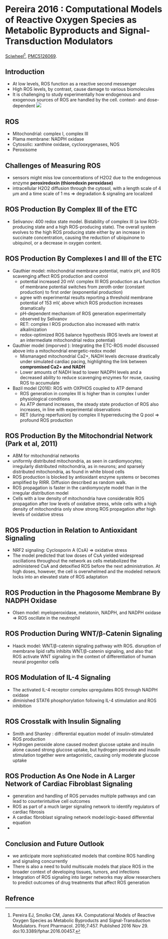 # Pereira 2016 : Computational Models of Reactive Oxygen Species as Metabolic Byproducts and Signal-Transduction Modulators


[Sciwheel](https://sciwheel.com/work/#/items/5591729)[^Pereira2016], [PMC5126069](https://www.ncbi.nlm.nih.gov/pmc/articles/PMC5126069/).

<!--more-->

## Introduction
* At low levels, ROS function as a reactive second messenger
* High ROS levels, by contrast, cause damage to various biomolecules
* It is challenging to study experimentally how endogenous and exogenous sources of ROS are handled by the cell. context- and dose-dependent
![](https://www.frontiersin.org/files/Articles/232070/fphar-07-00457-HTML/image_m/fphar-07-00457-g001.jpg)

## ROS
* Mitochondrial: complex I, complex III
* Plama membrane: NADPH oxidase
* Cytosolic: xanthine oxidase, cyclooxygenases, NOS
* Peroxisome

## Challenges of Measuring ROS
*  sensors might miss low concentrations of H2O2 due to the endogenous enzyme **peroxiredoxin (thioredoxin peroxidase)**
* intracellular H2O2 diffusion through the cytosol, with a length scale of 4 μm and a time scale of 1 ms => degradation & signaling are localized
## ROS Production By Complex III of the ETC
* Selivanov: 400 redox state model. Bistability of complex III (a low ROS-producing state and a high ROS-producing state). The overall system evolves to the high ROS producing state either by an increase in succinate concentration, causing the reduction of ubiquinone to ubiquinol, or a decrease in oxygen content.

## ROS Production By Complexes I and III of the ETC
* Gauthier model: mitochondrial membrane potential, matrix pH, and ROS scavenging affect ROS production and control
    * potential increased 20 mV: complex III ROS production as a function of membrane potential switches from zeroth order (constant production) to first order (exponential production)
    * agree with experimental results reporting a threshold membrane potential of 153 mV, above which ROS production increases dramatically
    * pH-dependent mechanism of ROS generation experimentally observed by Selivanov
    * RET: complex I ROS production also increased with matrix alkalinization
    * redox-optimized ROS balance hypothesis (ROS levels are lowest at an intermediate mitochondrial redox potential)
* Gauthier model (imporved ): Integrating the ETC-ROS model discussed above into a mitochondrial energetic-redox model
    * Mismanaged mitochondrial Ca2+, NADH levels decrease drastically under simulated cardiac pacing, highlighting the link between **compromised Ca2+ and NADH**
    * Lower amounts of NADH lead to lower NADPH levels and a decreased ability to reduce scavenging enzymes for reuse, causing ROS to accumulate
* Bazil model (2016): ROS with OXPHOS coupled to ATP demand
    * ROS generation in complex III is higher than in complex I under physiological conditions
    * As ATP demand increases, the steady state production of ROS also increases, in line with experimental observations
    * RET (during reperfusion) by complex II hyperreducing the Q pool => profound ROS production

## ROS Production By the Mitochondrial Network (Park et al, 2011)
* ABM for mitochondrial networks
* uniformly distributed mitochondria, as seen in cardiomyocytes; irregularly distributed mitochondria, as in neurons; and sparsely distributed mitochondria, as found in white blood cells
* ROS production is blocked by antioxidant enzyme systems or becomes amplified by RIRR. Diffusion described as random walk.
* ROS propagation is faster in the cardiomyocyte model than in the irregular distribution model
* Cells with a low density of mitochondria have considerable ROS propagation after low levels of oxidative stress, while cells with a high density of mitochondria only show strong ROS propagation after high levels of oxidative stress

## ROS Production in Relation to Antioxidant Signaling
* NRF2 signaling: Cyclosporin A (CsA) => oxidative stress
* The model predicted that low doses of CsA yielded widespread oscillations throughout the network as cells metabolized the administered CsA and detoxified ROS before the next administration. At high doses, however, the cell is overwhelmed and the modeled network locks into an elevated state of ROS adaptation

## ROS Production in the Phagosome Membrane By NADPH Oxidase
* Olsen model: myeloperoxidase, melatonin, NADPH, and NADPH oxidase => ROS oscillate in the neutrophil

## ROS Production During WNT/β-Catenin Signaling
* Haack model: WNT/β-catenin signaling pathway with ROS. disruption of membrane lipid rafts inhibits WNT/β-catenin signaling, and also that ROS activate WNT signaling in the context of differentiation of human neural progenitor cells

## ROS Modulation of IL-4 Signaling
* The activated IL-4 receptor complex upregulates ROS through NADPH oxidase
* diminished STAT6 phosphorylation following IL-4 stimulation and ROS inhibition

## ROS Crosstalk with Insulin Signaling
* Smith and Shanley : differential equation model of insulin-stimulated ROS production
* Hydrogen peroxide alone caused modest glucose uptake and insulin alone caused strong glucose uptake, but hydrogen peroxide and insulin stimulation together were antagonistic, causing only moderate glucose uptake

## ROS Production As One Node in A Larger Network of Cardiac Fibroblast Signaling
* generation and handling of ROS pervades multiple pathways and can lead to counterintuitive cell outcomes
* ROS as part of a much larger signaling network to identify regulators of cardiac fibrosis
* A cardiac fibroblast signaling network model:logic-based differential equation
*
## Conclusion and Future Outlook
* we anticipate more sophisticated models that combine ROS handling and signaling concurrently
* There is also a need to build multiscale models that place ROS in the broader context of developing tissues, tumors, and infections
* Integration of ROS signaling into larger networks may allow researchers to predict outcomes of drug treatments that affect ROS generation

## Refrence
[^Pereira2016]: Pereira EJ, Smolko CM, Janes KA. Computational Models of Reactive Oxygen Species as Metabolic Byproducts and Signal-Transduction Modulators. Front Pharmacol. 2016;7:457. Published 2016 Nov 29. doi:10.3389/fphar.2016.00457.

